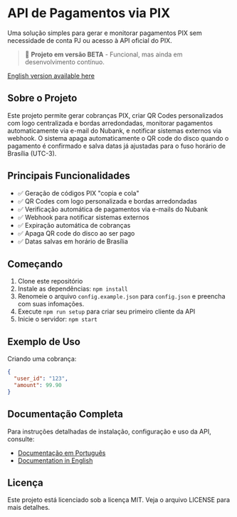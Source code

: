 # API de Pagamentos via PIX

Uma solução simples para gerar e monitorar pagamentos PIX sem necessidade de conta PJ ou acesso à API oficial do PIX.

> 🚨 **Projeto em versão BETA** - Funcional, mas ainda em desenvolvimento contínuo.

[English version available here](./docs/docs-en.md)

## Sobre o Projeto

Este projeto permite gerar cobranças PIX, criar QR Codes personalizados com logo centralizada e bordas arredondadas, monitorar pagamentos automaticamente via e-mail do Nubank, e notificar sistemas externos via webhook. O sistema apaga automaticamente o QR code do disco quando o pagamento é confirmado e salva datas já ajustadas para o fuso horário de Brasília (UTC-3).

## Principais Funcionalidades

- ✅ Geração de códigos PIX "copia e cola"
- ✅ QR Codes com logo personalizada e bordas arredondadas
- ✅ Verificação automática de pagamentos via e-mails do Nubank
- ✅ Webhook para notificar sistemas externos
- ✅ Expiração automática de cobranças
- ✅ Apaga QR code do disco ao ser pago
- ✅ Datas salvas em horário de Brasília

## Começando

1. Clone este repositório
2. Instale as dependências: `npm install`
3. Renomeie o arquivo `config.example.json` para `config.json` e preencha com suas infomações.
4. Execute `npm run setup` para criar seu primeiro cliente da API
5. Inicie o servidor: `npm start`

## Exemplo de Uso

Criando uma cobrança:
```json
{
  "user_id": "123",
  "amount": 99.90
}
```

## Documentação Completa

Para instruções detalhadas de instalação, configuração e uso da API, consulte:
- [Documentação em Português](./docs/docs-pt.md)
- [Documentation in English](./docs/docs-en.md)

## Licença

Este projeto está licenciado sob a licença MIT. Veja o arquivo LICENSE para mais detalhes.
